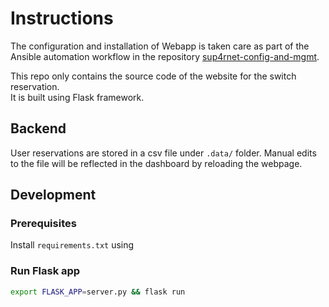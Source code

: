 # Instructions

The configuration and installation of Webapp is taken care as part of the Ansible automation workflow in the repository [sup4rnet-config-and-mgmt](https://github.com/sup4rnet/sup4rnet-config-and-mgmt).

This repo only contains the source code of the website for the switch reservation.  
It is built using Flask framework. 

## Backend

User reservations are stored in a csv file under `.data/` folder. Manual edits to the file will be reflected in the dashboard by reloading the webpage.

## Development

### Prerequisites

Install `requirements.txt` using

### Run Flask app
```bash
export FLASK_APP=server.py && flask run
```



